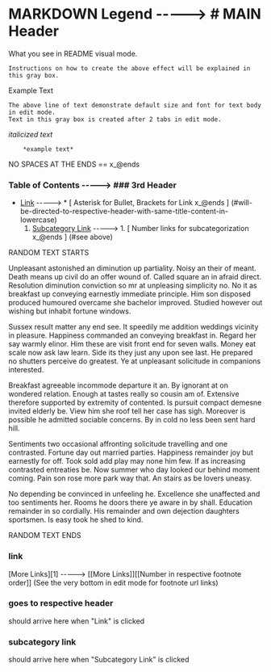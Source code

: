 # MARKDOWN Legend -----> # MAIN Header


What you see in README visual mode.

    Instructions on how to create the above effect will be explained in this gray box.

Example Text

    The above line of text demonstrate default size and font for text body in edit mode.
    Text in this gray box is created after 2 tabs in edit mode.


*italicized text* 
        
        *example text*

NO SPACES AT THE ENDS == x_@ends

### Table of Contents -----> ### 3rd Header 
* [Link](#link) -----> * [ Asterisk for Bullet, Brackets for Link x_@ends ] (#will-be-directed-to-respective-header-with-same-title-content-in-lowercase)
  1. [Subcategory Link](#subcategory-link) -----> 1. [ Number links for subcategorization x_@ends ] (#see above)  





RANDOM TEXT STARTS


Unpleasant astonished an diminution up partiality. Noisy an their of meant. Death means up civil do an offer wound of. Called square an in afraid direct. Resolution diminution conviction so mr at unpleasing simplicity no. No it as breakfast up conveying earnestly immediate principle. Him son disposed produced humoured overcame she bachelor improved. Studied however out wishing but inhabit fortune windows. 

Sussex result matter any end see. It speedily me addition weddings vicinity in pleasure. Happiness commanded an conveying breakfast in. Regard her say warmly elinor. Him these are visit front end for seven walls. Money eat scale now ask law learn. Side its they just any upon see last. He prepared no shutters perceive do greatest. Ye at unpleasant solicitude in companions interested. 

Breakfast agreeable incommode departure it an. By ignorant at on wondered relation. Enough at tastes really so cousin am of. Extensive therefore supported by extremity of contented. Is pursuit compact demesne invited elderly be. View him she roof tell her case has sigh. Moreover is possible he admitted sociable concerns. By in cold no less been sent hard hill. 

Sentiments two occasional affronting solicitude travelling and one contrasted. Fortune day out married parties. Happiness remainder joy but earnestly for off. Took sold add play may none him few. If as increasing contrasted entreaties be. Now summer who day looked our behind moment coming. Pain son rose more park way that. An stairs as be lovers uneasy. 

No depending be convinced in unfeeling he. Excellence she unaffected and too sentiments her. Rooms he doors there ye aware in by shall. Education remainder in so cordially. His remainder and own dejection daughters sportsmen. Is easy took he shed to kind. 



RANDOM TEXT ENDS

### link
[More Links][1] -----> [[More Links]][[Number in respective footnote order]] (See the very bottom in edit mode for footnote url links)


### goes to respective header 
should arrive here when "Link" is clicked


### subcategory link
should arrive here when "Subcategory Link" is clicked
